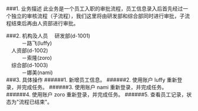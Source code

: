 
###1. 业务描述
此业务是一个员工入职的审批流程，员工信息录入后首先经过一个独立的审核流程（子流程），我们这里将由研发部和综合部同时进行审批，子流程结束后再由人资部进行审批。

###2. 机构及人员
&emsp;研发部(d-1001)<br/>
&emsp;&emsp;&emsp;－路飞(luffy)<br/>
&emsp;人资部(d-1002)<br/>
&emsp;&emsp;&emsp;－索隆(zoro)<br/>
&emsp;综合部(d-1003)<br/>
&emsp;&emsp;&emsp;－娜美(nami)<br/>
###3. 具体操作
######1. 新增员工信息。
######2. 使用账户 luffy 重新登录，并完成任务。
######3. 使用账户 nami 重新登录，并完成任务。
######4. 使用账户 zoro 重新登录，并完成任务。
######5. 查看员工记录，状态为"流程已结束"。
